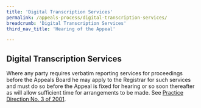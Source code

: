 ```yaml
---
title: 'Digital Transcription Services'
permalink: /appeals-process/digital-transcription-services/
breadcrumb: 'Digital Transcription Services'
third_nav_title: 'Hearing of the Appeal'

---
```



Digital Transcription Services
---

Where any party requires verbatim reporting services for proceedings before the Appeals Board he may apply to the Registrar for such services and must do so before the Appeal is fixed for hearing or so soon thereafter as will allow sufficient time for arrangements to be made.  See [Practice Direction No. 3 of 2001](/files/Services-DTS.pdf/). 
